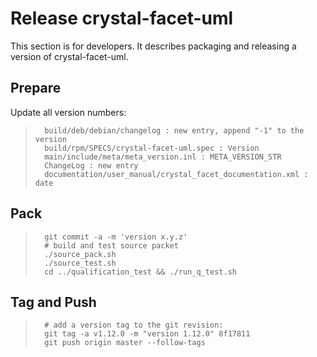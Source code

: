 
Release crystal-facet-uml
=============

This section is for developers.
It describes packaging and releasing a version of crystal-facet-uml.

Prepare
-----------

Update all version numbers:

>       build/deb/debian/changelog : new entry, append "-1" to the version
>       build/rpm/SPECS/crystal-facet-uml.spec : Version
>       main/include/meta/meta_version.inl : META_VERSION_STR
>       ChangeLog : new entry
>       documentation/user_manual/crystal_facet_documentation.xml : date


Pack
-----------

>       git commit -a -m 'version x.y.z'
>       # build and test source packet
>       ./source_pack.sh
>       ./source_test.sh
>       cd ../qualification_test && ./run_q_test.sh


Tag and Push
-----------

>       # add a version tag to the git revision:
>       git tag -a v1.12.0 -m "version 1.12.0" 8f17811
>       git push origin master --follow-tags



